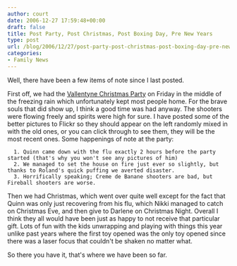 ```yaml
---
author: court
date: 2006-12-27 17:59:48+00:00
draft: false
title: Post Party, Post Christmas, Post Boxing Day, Pre New Years
type: post
url: /blog/2006/12/27/post-party-post-christmas-post-boxing-day-pre-new-years/
categories:
- Family News
---
```


Well, there have been a few items of note since I last posted.

First off, we had the [Vallentyne Christmas Party](http://www.vallentyne.com/blog/7th-annual-vallentyne-christmas-party/) on Friday in the middle of the freezing rain which unfortunately kept most people home.  For the brave souls that did show up, I think a good time was had anyway.  The shooters were flowing freely and spirits were high for sure.  I have posted some of the better pictures to Flickr so they should appear on the left randomly mixed in with the old ones, or you can click through to see them, they will be the most recent ones.  Some happenings of note at the party:



	  1. Quinn came down with the flu exactly 2 hours before the party started (that's why you won't see any pictures of him)
	  2. We managed to set the house on fire just ever so slightly, but thanks to Roland's quick puffing we averted disaster.
	  3. Horrifically speaking; Creme de Banane shooters are bad, but Fireball shooters are worse.

Then we had Christmas, which went over quite well except for the fact that Quinn was only just recovering from his flu, which Nikki managed to catch on Christmas Eve, and then give to Darlene on Christmas Night.  Overall I think they all would have been just as happy to not receive that particular gift.  Lots of fun with the kids unwrapping and playing with things this year unlike past years where the first toy opened was the only toy opened since there was a laser focus that couldn't be shaken no matter what.

So there you have it, that's where we have been so far.
